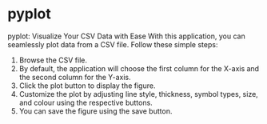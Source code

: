 # pyplot
pyplot: Visualize Your CSV Data with Ease
With this application, you can seamlessly plot data from a CSV file. 
Follow these simple steps:
1. Browse the CSV file.
2. By default, the application will choose the first column for the X-axis and the second column for the Y-axis.
3. Click the plot button to display the figure.
4. Customize the plot by adjusting line style, thickness, symbol types, size, and colour using the respective buttons.
5. You can save the figure using the save button.





